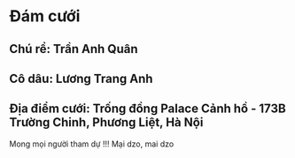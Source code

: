 # Đám cưới
## Chú rể: Trần Anh Quân
## Cô dâu: Lương Trang Anh
## Địa điểm cưới: Trống đồng Palace Cảnh hồ - 173B Trường Chinh, Phương Liệt, Hà Nội

Mong mọi người tham dự !!!
Mại dzo, mai dzo
